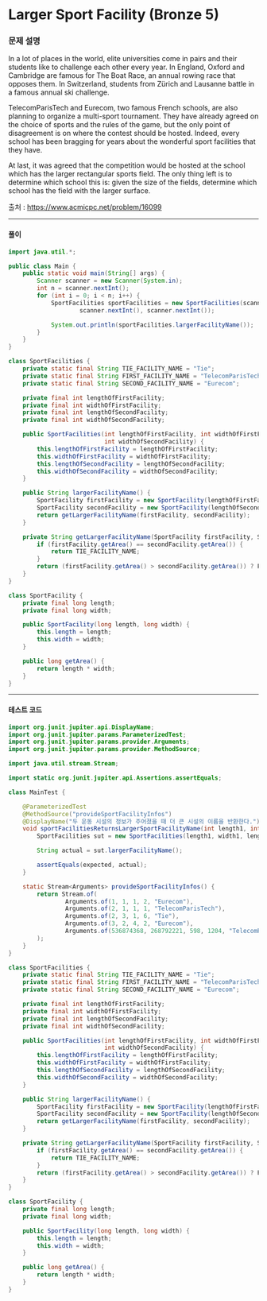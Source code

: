 # Larger Sport Facility (Bronze 5)

### 문제 설명

In a lot of places in the world, elite universities come in pairs and their students like to challenge each other every year. In England, Oxford and Cambridge are famous for The Boat Race, an annual rowing race that opposes them. In Switzerland, students from Zürich and Lausanne battle in a famous annual ski challenge.

TelecomParisTech and Eurecom, two famous French schools, are also planning to organize a multi-sport tournament. They have already agreed on the choice of sports and the rules of the game, but the only point of disagreement is on where the contest should be hosted. Indeed, every school has been bragging for years about the wonderful sport facilities that they have.

At last, it was agreed that the competition would be hosted at the school which has the larger rectangular sports field. The only thing left is to determine which school this is: given the size of the fields, determine which school has the field with the larger surface.

출처 : https://www.acmicpc.net/problem/16099

---

#### 풀이
~~~java
import java.util.*;

public class Main {
    public static void main(String[] args) {
        Scanner scanner = new Scanner(System.in);
        int n = scanner.nextInt();
        for (int i = 0; i < n; i++) {
            SportFacilities sportFacilities = new SportFacilities(scanner.nextInt(), scanner.nextInt(),
                    scanner.nextInt(), scanner.nextInt());

            System.out.println(sportFacilities.largerFacilityName());
        }
    }
}

class SportFacilities {
    private static final String TIE_FACILITY_NAME = "Tie";
    private static final String FIRST_FACILITY_NAME = "TelecomParisTech";
    private static final String SECOND_FACILITY_NAME = "Eurecom";

    private final int lengthOfFirstFacility;
    private final int widthOfFirstFacility;
    private final int lengthOfSecondFacility;
    private final int widthOfSecondFacility;

    public SportFacilities(int lengthOfFirstFacility, int widthOfFirstFacility, int lengthOfSecondFacility,
                           int widthOfSecondFacility) {
        this.lengthOfFirstFacility = lengthOfFirstFacility;
        this.widthOfFirstFacility = widthOfFirstFacility;
        this.lengthOfSecondFacility = lengthOfSecondFacility;
        this.widthOfSecondFacility = widthOfSecondFacility;
    }

    public String largerFacilityName() {
        SportFacility firstFacility = new SportFacility(lengthOfFirstFacility, widthOfFirstFacility);
        SportFacility secondFacility = new SportFacility(lengthOfSecondFacility, widthOfSecondFacility);
        return getLargerFacilityName(firstFacility, secondFacility);
    }

    private String getLargerFacilityName(SportFacility firstFacility, SportFacility secondFacility) {
        if (firstFacility.getArea() == secondFacility.getArea()) {
            return TIE_FACILITY_NAME;
        }
        return (firstFacility.getArea() > secondFacility.getArea()) ? FIRST_FACILITY_NAME : SECOND_FACILITY_NAME;
    }
}

class SportFacility {
    private final long length;
    private final long width;

    public SportFacility(long length, long width) {
        this.length = length;
        this.width = width;
    }

    public long getArea() {
        return length * width;
    }
}
~~~

---

#### 테스트 코드
~~~java
import org.junit.jupiter.api.DisplayName;
import org.junit.jupiter.params.ParameterizedTest;
import org.junit.jupiter.params.provider.Arguments;
import org.junit.jupiter.params.provider.MethodSource;

import java.util.stream.Stream;

import static org.junit.jupiter.api.Assertions.assertEquals;

class MainTest {

    @ParameterizedTest
    @MethodSource("provideSportFacilityInfos")
    @DisplayName("두 운동 시설의 정보가 주어졌을 때 더 큰 시설의 이름을 반환한다.")
    void sportFacilitiesReturnsLargerSportFacilityName(int length1, int width1, int length2, int width2, String expected) {
        SportFacilities sut = new SportFacilities(length1, width1, length2, width2);

        String actual = sut.largerFacilityName();

        assertEquals(expected, actual);
    }

    static Stream<Arguments> provideSportFacilityInfos() {
        return Stream.of(
                Arguments.of(1, 1, 1, 2, "Eurecom"),
                Arguments.of(2, 1, 1, 1, "TelecomParisTech"),
                Arguments.of(2, 3, 1, 6, "Tie"),
                Arguments.of(3, 2, 4, 2, "Eurecom"),
                Arguments.of(536874368, 268792221, 598, 1204, "TelecomParisTech")
        );
    }
}

class SportFacilities {
    private static final String TIE_FACILITY_NAME = "Tie";
    private static final String FIRST_FACILITY_NAME = "TelecomParisTech";
    private static final String SECOND_FACILITY_NAME = "Eurecom";

    private final int lengthOfFirstFacility;
    private final int widthOfFirstFacility;
    private final int lengthOfSecondFacility;
    private final int widthOfSecondFacility;

    public SportFacilities(int lengthOfFirstFacility, int widthOfFirstFacility, int lengthOfSecondFacility,
                           int widthOfSecondFacility) {
        this.lengthOfFirstFacility = lengthOfFirstFacility;
        this.widthOfFirstFacility = widthOfFirstFacility;
        this.lengthOfSecondFacility = lengthOfSecondFacility;
        this.widthOfSecondFacility = widthOfSecondFacility;
    }

    public String largerFacilityName() {
        SportFacility firstFacility = new SportFacility(lengthOfFirstFacility, widthOfFirstFacility);
        SportFacility secondFacility = new SportFacility(lengthOfSecondFacility, widthOfSecondFacility);
        return getLargerFacilityName(firstFacility, secondFacility);
    }

    private String getLargerFacilityName(SportFacility firstFacility, SportFacility secondFacility) {
        if (firstFacility.getArea() == secondFacility.getArea()) {
            return TIE_FACILITY_NAME;
        }
        return (firstFacility.getArea() > secondFacility.getArea()) ? FIRST_FACILITY_NAME : SECOND_FACILITY_NAME;
    }
}

class SportFacility {
    private final long length;
    private final long width;

    public SportFacility(long length, long width) {
        this.length = length;
        this.width = width;
    }

    public long getArea() {
        return length * width;
    }
}
~~~
